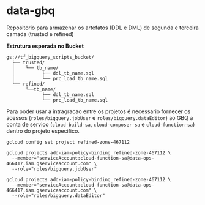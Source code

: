 # data-gbq

Repositorio para armazenar os artefatos (DDL e DML) de segunda e terceira camada (trusted e refined)

**Estrutura esperada no Bucket**

```
gs://tf_bigquery_scripts_bucket/
  ├── trusted/
  │    └── tb_name/
  │          ├── ddl_tb_name.sql
  │          └── prc_load_tb_name.sql
  └── refined/
       └──tb_name/
             ├── ddl_tb_name.sql
             └── prc_load_tb_name.sql
```


Para poder usar a intragracao entre os projetos é necessario fornecer os acessos (`roles/bigquery.jobUser` e `roles/bigquery.dataEditor`) ao GBQ a conta de servico (`cloud-build-sa`, `cloud-composer-sa` e `cloud-function-sa`) dentro do projeto especifico.

```
gcloud config set project refined-zone-467112

gcloud projects add-iam-policy-binding refined-zone-467112 \
  --member="serviceAccount:cloud-function-sa@data-ops-466417.iam.gserviceaccount.com" \
  --role="roles/bigquery.jobUser"

gcloud projects add-iam-policy-binding refined-zone-467112 \
  --member="serviceAccount:cloud-function-sa@data-ops-466417.iam.gserviceaccount.com" \
  --role="roles/bigquery.dataEditor"
```
